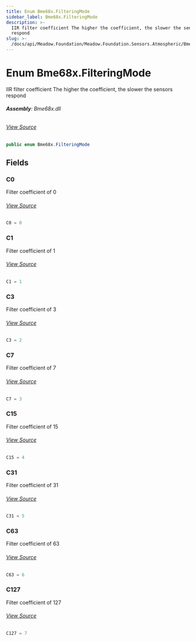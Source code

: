 ```yaml
---
title: Enum Bme68x.FilteringMode
sidebar_label: Bme68x.FilteringMode
description: >-
  IIR filter coefficient The higher the coefficient, the slower the sensors
  respond
slug: >-
  /docs/api/Meadow.Foundation/Meadow.Foundation.Sensors.Atmospheric/Bme68x.FilteringMode
---
```

# Enum Bme68x.FilteringMode
IIR filter coefficient
The higher the coefficient, the slower the sensors respond

###### **Assembly**: Bme68x.dll
###### [View Source](https://github.com/WildernessLabs/Meadow.Foundation.git/blob/develop/Source/Meadow.Foundation.Peripherals/Sensors.Atmospheric.Bme68x/Driver/Bme68x.Enums.cs#L90)
```csharp title="Declaration"
public enum Bme68x.FilteringMode
```
## Fields
### C0
Filter coefficient of 0
###### [View Source](https://github.com/WildernessLabs/Meadow.Foundation.git/blob/develop/Source/Meadow.Foundation.Peripherals/Sensors.Atmospheric.Bme68x/Driver/Bme68x.Enums.cs#L95)
```csharp title="Declaration"
C0 = 0
```
### C1
Filter coefficient of 1
###### [View Source](https://github.com/WildernessLabs/Meadow.Foundation.git/blob/develop/Source/Meadow.Foundation.Peripherals/Sensors.Atmospheric.Bme68x/Driver/Bme68x.Enums.cs#L100)
```csharp title="Declaration"
C1 = 1
```
### C3
Filter coefficient of 3
###### [View Source](https://github.com/WildernessLabs/Meadow.Foundation.git/blob/develop/Source/Meadow.Foundation.Peripherals/Sensors.Atmospheric.Bme68x/Driver/Bme68x.Enums.cs#L105)
```csharp title="Declaration"
C3 = 2
```
### C7
Filter coefficient of 7
###### [View Source](https://github.com/WildernessLabs/Meadow.Foundation.git/blob/develop/Source/Meadow.Foundation.Peripherals/Sensors.Atmospheric.Bme68x/Driver/Bme68x.Enums.cs#L110)
```csharp title="Declaration"
C7 = 3
```
### C15
Filter coefficient of 15
###### [View Source](https://github.com/WildernessLabs/Meadow.Foundation.git/blob/develop/Source/Meadow.Foundation.Peripherals/Sensors.Atmospheric.Bme68x/Driver/Bme68x.Enums.cs#L115)
```csharp title="Declaration"
C15 = 4
```
### C31
Filter coefficient of 31
###### [View Source](https://github.com/WildernessLabs/Meadow.Foundation.git/blob/develop/Source/Meadow.Foundation.Peripherals/Sensors.Atmospheric.Bme68x/Driver/Bme68x.Enums.cs#L120)
```csharp title="Declaration"
C31 = 5
```
### C63
Filter coefficient of 63
###### [View Source](https://github.com/WildernessLabs/Meadow.Foundation.git/blob/develop/Source/Meadow.Foundation.Peripherals/Sensors.Atmospheric.Bme68x/Driver/Bme68x.Enums.cs#L125)
```csharp title="Declaration"
C63 = 6
```
### C127
Filter coefficient of 127
###### [View Source](https://github.com/WildernessLabs/Meadow.Foundation.git/blob/develop/Source/Meadow.Foundation.Peripherals/Sensors.Atmospheric.Bme68x/Driver/Bme68x.Enums.cs#L130)
```csharp title="Declaration"
C127 = 7
```
